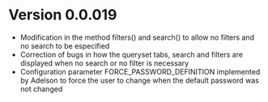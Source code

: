 # Version 0.0.019

- Modification in the method filters() and search() to allow no filters and no search to be especified
- Correction of bugs in how the queryset tabs, search and filters are displayed when no search or no filter is necessary
- Configuration parameter FORCE_PASSWORD_DEFINITION implemented by Adelson to force the user to change when the default password was not changed
